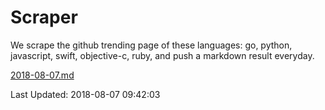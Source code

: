# Scraper

We scrape the github trending page of these languages: go, python, javascript, swift, objective-c, ruby, and push a markdown result everyday.

[2018-08-07.md](https://github.com/henson/Scraper/blob/master/2018-08-07.md)

Last Updated: 2018-08-07 09:42:03